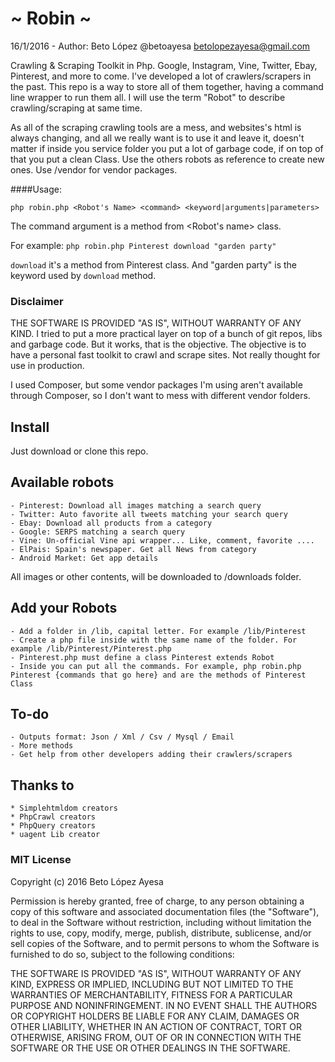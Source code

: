 # ~ Robin ~
16/1/2016 - Author: Beto López @betoayesa <betolopezayesa@gmail.com>

Crawling &amp; Scraping Toolkit in Php. Google, Instagram, Vine, Twitter, Ebay, Pinterest, and more to come.
I've developed a lot of crawlers/scrapers in the past. This repo is a way to store all of them together, having a command line wrapper to run them all. I will use the term "Robot" to describe crawling/scraping at same time.

As all of the scraping crawling tools are a mess, and websites's html is always changing, and all we really want is to use it and leave it, doesn't matter if inside you service folder you put a lot of garbage code, if on top of that you put a clean Class. Use the others robots as reference to create new ones. Use /vendor for vendor packages. 

####Usage: 

	php robin.php <Robot's Name> <command> <keyword|arguments|parameters>
	
The command argument is a method from <Robot's name> class. 

For example: `php robin.php Pinterest download "garden party"`

`download` it's a method from Pinterest class. And "garden party" is the keyword used by `download` method.


### Disclaimer
THE SOFTWARE IS PROVIDED "AS IS", WITHOUT WARRANTY OF ANY KIND.
I tried to put a more practical layer on top of a bunch of git repos, libs and garbage code. But it works, that is the objective. The objective is to have a personal fast toolkit to crawl and scrape sites. Not really thought for use in production.

I used Composer, but some vendor packages I'm using aren't available through Composer, so I don't want to mess with different vendor folders.


## Install

Just download or clone this repo.


## Available robots

    - Pinterest: Download all images matching a search query
    - Twitter: Auto favorite all tweets matching your search query
    - Ebay: Download all products from a category
    - Google: SERPS matching a search query
    - Vine: Un-official Vine api wrapper... Like, comment, favorite ....
    - ElPais: Spain's newspaper. Get all News from category
    - Android Market: Get app details
    
All images or other contents, will be downloaded to /downloads folder.


## Add your Robots

    - Add a folder in /lib, capital letter. For example /lib/Pinterest
    - Create a php file inside with the same name of the folder. For example /lib/Pinterest/Pinterest.php
    - Pinterest.php must define a class Pinterest extends Robot
    - Inside you can put all the commands. For example, php robin.php Pinterest {commands that go here} and are the methods of Pinterest Class

## To-do
    - Outputs format: Json / Xml / Csv / Mysql / Email
    - More methods
    - Get help from other developers adding their crawlers/scrapers


## Thanks to

    * Simplehtmldom creators
    * PhpCrawl creators
    * PhpQuery creators
    * uagent Lib creator

### MIT License
Copyright (c) 2016 Beto López Ayesa

Permission is hereby granted, free of charge, to any person obtaining a copy of this software and associated documentation files (the "Software"), to deal in the Software without restriction, including without limitation the rights to use, copy, modify, merge, publish, distribute, sublicense, and/or sell copies of the Software, and to permit persons to whom the Software is furnished to do so, subject to the following conditions:

THE SOFTWARE IS PROVIDED "AS IS", WITHOUT WARRANTY OF ANY KIND, EXPRESS OR IMPLIED, INCLUDING BUT NOT LIMITED TO THE WARRANTIES OF MERCHANTABILITY, FITNESS FOR A PARTICULAR PURPOSE AND NONINFRINGEMENT. IN NO EVENT SHALL THE AUTHORS OR COPYRIGHT HOLDERS BE LIABLE FOR ANY CLAIM, DAMAGES OR OTHER LIABILITY, WHETHER IN AN ACTION OF CONTRACT, TORT OR OTHERWISE, ARISING FROM, OUT OF OR IN CONNECTION WITH THE SOFTWARE OR THE USE OR OTHER DEALINGS IN THE SOFTWARE.